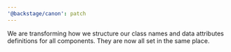 ```yaml
---
'@backstage/canon': patch
---
```


We are transforming how we structure our class names and data attributes definitions for all components. They are now all set in the same place.
